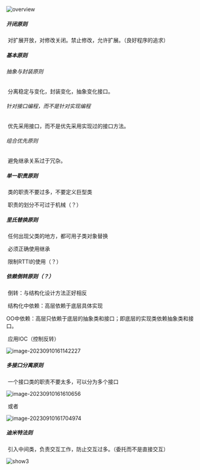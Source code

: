 ![overview](E:\桌面\设计原则\picture\overview.png)

##### 开闭原则

​		对扩展开放，对修改关闭。禁止修改，允许扩展。（良好程序的追求）

##### 基本原则

###### 	抽象与封装原则

​		分离稳定与变化，封装变化，抽象变化接口。

###### 	针对接口编程，而不是针对实现编程

​		优先采用接口，而不是优先采用实现过的接口方法。

###### 	组合优先原则

​		避免继承关系过于冗杂。

##### 单一职责原则

​		类的职责不要过多，不要定义巨型类

​		职责的划分不可过于机械（？）

##### 里氏替换原则

​		任何出现父类的地方，都可用子类对象替换

​		必须正确使用继承

​		限制RTTI的使用（？）

##### 依赖倒转原则（？）

​		倒转：与结构化设计方法正好相反

​		结构化中依赖：高层依赖于底层具体实现

​		OO中依赖：高层只依赖于底层的抽象类和接口；即底层的实现类依赖抽象类和接口。

​		应用IOC（控制反转）

![image-20230910161142227](E:\桌面\设计原则\picture\show1.png)

##### 多接口分离原则

​		一个接口类的职责不要太多，可以分为多个接口

![image-20230910161610656](E:\桌面\设计原则\picture\show2.png)

​		或者

![image-20230910161704974](E:\桌面\设计原则\picture\show2-2.png)

##### 迪米特法则

​		引入中间类，负责交互工作，防止交互过多。（委托而不是直接交互）

![show3](E:\桌面\设计原则\picture\show3.png)